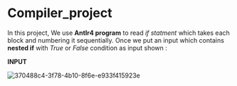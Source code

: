 # Compiler_project
In this project, We use **Antlr4 program** to read *if statment* which takes each block and numbering it sequentially.
Once we put an input which contains **nested if** with *True* or *False* condition as input shown :

**INPUT**


![370488c4-3f78-4b10-8f6e-e933f415923e](https://user-images.githubusercontent.com/76706477/226956801-e44c0a25-2c05-4cee-8a12-c28659332ce6.jpg)
